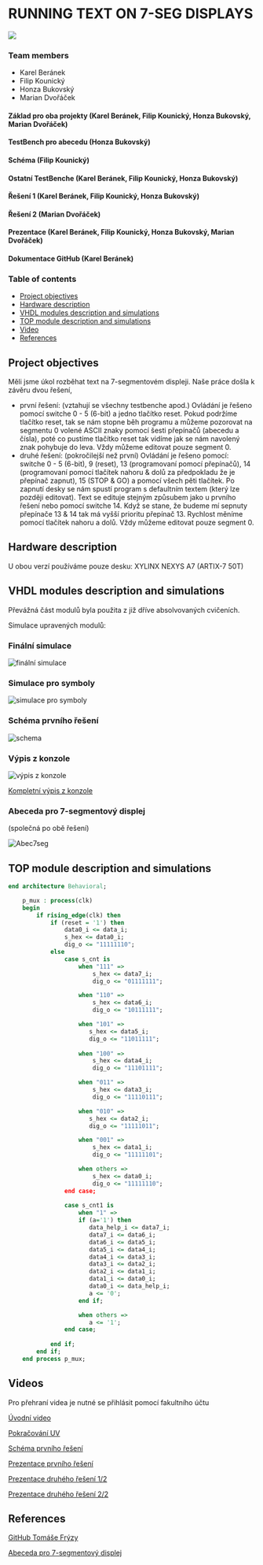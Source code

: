 # RUNNING TEXT ON 7-SEG DISPLAYS 

![](images/img.png)

### Team members

* Karel Beránek
* Filip Kounický
* Honza Bukovský
* Marian Dvořáček

#### Základ pro oba projekty (Karel Beránek, Filip Kounický, Honza Bukovský, Marian Dvořáček)
#### TestBench pro abecedu (Honza Bukovský)
#### Schéma (Filip Kounický)
#### Ostatní TestBenche (Karel Beránek, Filip Kounický, Honza Bukovský)
#### Řešení 1 (Karel Beránek, Filip Kounický, Honza Bukovský)
#### Řešení 2 (Marian Dvořáček)
#### Prezentace (Karel Beránek, Filip Kounický, Honza Bukovský, Marian Dvořáček)
#### Dokumentace GitHub (Karel Beránek)

### Table of contents

* [Project objectives](#objectives)
* [Hardware description](#hardware)
* [VHDL modules description and simulations](#modules)
* [TOP module description and simulations](#top)
* [Video](#video)
* [References](#references)

<a name="objectives"></a>

## Project objectives

Měli jsme úkol rozběhat text na 7-segmentovém displeji. Naše práce došla k závěru dvou řešení, 
* první řešení: (vztahují se všechny testbenche apod.) Ovládání je řešeno pomocí switche 0 - 5 (6-bit) a jedno tlačítko reset. Pokud podržíme tlačítko reset, tak se nám stopne běh programu a můžeme pozorovat na segmentu 0 volené ASCII znaky pomocí šesti přepínačů (abecedu a čísla), poté co pustíme tlačítko reset tak vidíme jak se nám navolený znak pohybuje do leva. Vždy můžeme editovat pouze segment 0.
* druhé řešení: (pokročilejší než první) Ovládání je řešeno pomocí: switche 0 - 5 (6-bit), 9 (reset), 13 (programovaní pomocí přepínačů), 14 (programovaní pomocí tlačítek nahoru & dolů za předpokladu že je přepínač zapnut), 15 (STOP & GO) a pomocí všech pěti tlačítek. Po zapnutí desky se nám spustí program s defaultním textem (který lze později editovat). Text se edituje stejným způsubem jako u prvního řešení nebo pomocí switche 14. Když se stane, že budeme mí sepnuty přepínače 13 & 14 tak má vyšší prioritu přepínač 13. Rychlost měníme pomocí tlačítek nahoru a dolů. Vždy můžeme editovat pouze segment 0.

<a name="hardware"></a>

## Hardware description

U obou verzí používáme pouze desku: XYLINX NEXYS A7 (ARTIX-7 50T)

<a name="modules"></a>

## VHDL modules description and simulations

Převážná část modulů byla použita z již dříve absolvovaných cvičeních.

Simulace upravených modulů:
### Finální simulace
![finální simulace](images/sim.png)

### Simulace pro symboly
![simulace pro symboly](images/Screenshot%20(1).png)

### Schéma prvního řešení
![schema](images/DE1Projekt.png)

### Výpis z konzole
![výpis z konzole](images/Screenshot%202022-04-20%20142912.png)

[Kompletní výpis z konzole](vypis.txt)

### Abeceda pro 7-segmentový displej
(společná po obě řešení)

![Abec7seg](images/7segAlphabet.png)

<a name="top"></a>

## TOP module description and simulations


```vhdl
end architecture Behavioral;

    p_mux : process(clk)
    begin
        if rising_edge(clk) then
            if (reset = '1') then
                data0_i <= data_i;
                s_hex <= data0_i;
                dig_o <= "11111110";
            else
                case s_cnt is
                    when "111" =>
                        s_hex <= data7_i;
                        dig_o <= "01111111";

                    when "110" =>
                        s_hex <= data6_i;
                        dig_o <= "10111111";

                    when "101" =>
                       s_hex <= data5_i;
                       dig_o <= "11011111";
                       
                    when "100" =>
                        s_hex <= data4_i;
                        dig_o <= "11101111";

                    when "011" =>
                        s_hex <= data3_i;
                        dig_o <= "11110111";

                    when "010" =>
                       s_hex <= data2_i;
                       dig_o <= "11111011";

                    when "001" =>
                        s_hex <= data1_i;
                        dig_o <= "11111101";

                    when others =>
                        s_hex <= data0_i;
                        dig_o <= "11111110";
                end case;
                
                case s_cnt1 is
                    when "1" =>
                    if (a='1') then
                       data_help_i <= data7_i;
                       data7_i <= data6_i;
                       data6_i <= data5_i;
                       data5_i <= data4_i;
                       data4_i <= data3_i;
                       data3_i <= data2_i;
                       data2_i <= data1_i;
                       data1_i <= data0_i;
                       data0_i <= data_help_i;
                       a <= '0';
                    end if;

                    when others =>
                       a <= '1';                      
                end case; 
                
            end if;
        end if;
    end process p_mux;

```


<a name="video"></a>

## Videos

Pro přehraní videa je nutné se přihlásit pomocí fakultního účtu

[Úvodní video](https://drive.google.com/file/d/1-LChVKkGhKZEPk7eCUmlcEoUhYBx0-dx/view?usp=sharing)

[Pokračování UV](https://drive.google.com/file/d/1-O4ApQPPwvTY1AVCqF3fFxzsLIKYnDrD/view?usp=sharing)

[Schéma prvního řešení](https://drive.google.com/file/d/1-8eZ3m0fxgZPiXu0mg25xYZDpbvsBzfI/view?usp=sharing)

[Prezentace prvního řešení](https://drive.google.com/file/d/1-6MO5--xOwYgJWC3FrRB-GvysRRTKJ96/view?usp=sharing)

[Prezentace druhého řešení 1/2](https://drive.google.com/file/d/1-9oV91fKzjT1_Yi1m0T_N84viRxAm2VW/view?usp=sharing)

[Prezentace druhého řešení 2/2](https://drive.google.com/file/d/1-IdiSv18BQvJziKw8wlxH7499bNzLLxV/view?usp=sharing)

<a name="references"></a>

## References

[GitHub Tomáše Frýzy](https://github.com/tomas-fryza/digital-electronics-1)

[Abeceda pro 7-segmentový displej](https://www.google.com/url?sa=i&url=https%3A%2F%2Fwww.avrfreaks.net%2Fforum%2Fatmel-studio-7-7-segment-display-code-help&psig=AOvVaw13xJjc6fvRvp7L_0X9eaH4&ust=1651752406772000&source=images&cd=vfe&ved=0CAkQjRxqFwoTCKj3ka3nxfcCFQAAAAAdAAAAABAE)